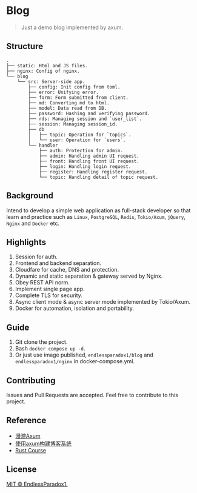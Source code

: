 # Blog

> Just a demo blog implemented by axum.

## Structure

```
.
├── static: Html and JS files.
├── nginx: Config of nginx.
└── blog 
    └── src: Server-side app.
        ├── config: Init config from toml.
        ├── error: Unifying error.
        ├── form: Form submitted from client.
        ├── md: Converting md to html.
        ├── model: Data read from DB.
        ├── password: Hashing and verifying password.
        ├── rds: Managing session and `user_list`.
        ├── session: Managing session_id.
        ├── db
        │   ├── topic: Operation for `topics`.
        │   └── user: Operation for `users`.
        └── handler
            ├── auth: Protection for admin.
            ├── admin: Handling admin UI request.
            ├── front: Handling front UI request.
            ├── login: Handling login request.
            ├── register: Handling register request.
            └── topic: Handling detail of topic request.
```

## Background

Intend to develop a simple web application as full-stack developer so that learn and practice such as `Linux`, `PostgreSQL`, `Redis`, `Tokio/Axum`, `jQuery`, `Nginx` and `Docker` etc.

## Highlights

1. Session for auth.
2. Frontend and backend separation.
3. Cloudfare for cache, DNS and protection.
4. Dynamic and static separation & gateway served by Nginx.
5. Obey REST API norm.
6. Implement single page app.
7. Complete TLS for security.
8. Async client mode & async server mode implemented by Tokio/Axum.
9. Docker for automation, isolation and portability.

## Guide

1. Git clone the project.
2. Bash `docker compose up -d`.
3. Or just use image published, `endlessparadox1/blog` and `endlessparadox1/nginx` in docker-compose.yml.

## Contributing

Issues and Pull Requests are accepted. Feel free to contribute to this project.

## Reference

* [漫游Axum](https://axum.rs/subject/roaming-axum)
* [使用axum构建博客系统](https://axum.rs/subject/blog)
* [Rust Course](https://course.rs/about-book.html)

## License

[MIT © EndlessParadox1.](./LICENSE)
